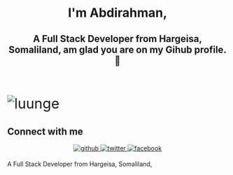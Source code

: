 # <div align="center">I'm Abdirahman,</div>  
## <div align="center">A Full Stack Developer from Hargeisa, Somaliland, am glad you are on my Gihub profile. 🚀</div>  
<br/>

<p align="left" style="font-size:2rem"> <img src="https://komarev.com/ghpvc/?username=luunge&label=Profile%20views&color=0e75b6&style=flat" alt="luunge" /> </p>

## Connect with me  
<div align="center">
<a href="https://github.com/luunge" target="_blank">
<img src=https://img.shields.io/badge/github-%2324292e.svg?&style=for-the-badge&logo=github&logoColor=white alt=github style="margin-bottom: 5px;" />
</a>
<a href="https://twitter.com/amdam44" target="_blank">
<img src=https://img.shields.io/badge/twitter-%2300acee.svg?&style=for-the-badge&logo=twitter&logoColor=white alt=twitter style="margin-bottom: 5px;" />
</a>
<a href="https://www.facebook.com/amdam44" target="_blank">
<img src=https://img.shields.io/badge/facebook-%232E87FB.svg?&style=for-the-badge&logo=facebook&logoColor=white alt=facebook style="margin-bottom: 5px;" />
</a> 
</div>


A Full Stack Developer from Hargeisa, Somaliland,
